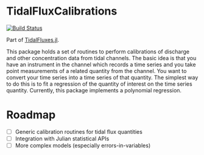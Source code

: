# TidalFluxCalibrations

[![Build Status](https://travis-ci.org/wkearn/TidalFluxCalibrations.jl.svg?branch=master)](https://travis-ci.org/wkearn/TidalFluxCalibrations.jl)

Part of [TidalFluxes.jl](https://github.com/wkearn/TidalFluxes.jl).

This package holds a set of routines to perform calibrations of discharge and other concentration data from tidal channels. The basic idea is that you have an instrument in the channel which records a time series and you take point measurements of a related quantity from the channel. You want to convert your time series into a time series of that quantity. The simplest way to do this is to fit a regression of the quantity of interest on the time series quantity. Currently, this package implements a polynomial regression.

# Roadmap

- [ ] Generic calibration routines for tidal flux quantities
- [ ] Integration with Julian statistical APIs
- [ ] More complex models (especially errors-in-variables)
